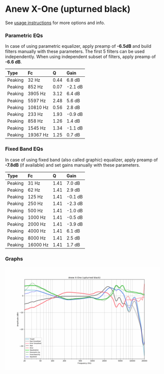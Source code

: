 # Anew X-One (upturned black)
See [usage instructions](https://github.com/jaakkopasanen/AutoEq#usage) for more options and info.

### Parametric EQs
In case of using parametric equalizer, apply preamp of **-6.5dB** and build filters manually
with these parameters. The first 5 filters can be used independently.
When using independent subset of filters, apply preamp of **-6.6 dB**.

| Type    | Fc       |    Q | Gain    |
|:--------|:---------|:-----|:--------|
| Peaking | 32 Hz    | 0.44 | 6.8 dB  |
| Peaking | 852 Hz   | 0.07 | -2.1 dB |
| Peaking | 3905 Hz  | 3.12 | 6.4 dB  |
| Peaking | 5597 Hz  | 2.48 | 5.6 dB  |
| Peaking | 10810 Hz | 0.56 | 2.8 dB  |
| Peaking | 233 Hz   | 1.93 | -0.9 dB |
| Peaking | 858 Hz   | 1.26 | 1.4 dB  |
| Peaking | 1545 Hz  | 1.34 | -1.1 dB |
| Peaking | 19367 Hz | 1.25 | 0.7 dB  |

### Fixed Band EQs
In case of using fixed band (also called graphic) equalizer, apply preamp of **-7.8dB**
(if available) and set gains manually with these parameters.

| Type    | Fc       |    Q | Gain    |
|:--------|:---------|:-----|:--------|
| Peaking | 31 Hz    | 1.41 | 7.0 dB  |
| Peaking | 62 Hz    | 1.41 | 2.9 dB  |
| Peaking | 125 Hz   | 1.41 | -0.1 dB |
| Peaking | 250 Hz   | 1.41 | -2.3 dB |
| Peaking | 500 Hz   | 1.41 | -1.0 dB |
| Peaking | 1000 Hz  | 1.41 | -0.5 dB |
| Peaking | 2000 Hz  | 1.41 | -3.9 dB |
| Peaking | 4000 Hz  | 1.41 | 6.1 dB  |
| Peaking | 8000 Hz  | 1.41 | 2.5 dB  |
| Peaking | 16000 Hz | 1.41 | 1.7 dB  |

### Graphs
![](./Anew%20X-One%20(upturned%20black).png)